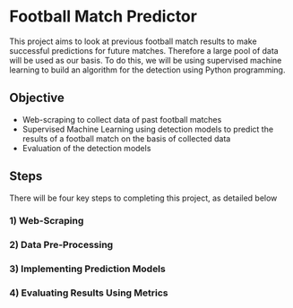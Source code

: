 # Football Match Predictor
This project aims to look at previous football match results to make successful predictions for future matches. Therefore a large pool of data will be used as our basis. To do this, we will be using supervised machine learning to build an algorithm for the detection using Python programming.  
## Objective 
- Web-scraping to collect data of past football matches
- Supervised Machine Learning using detection models to predict the results of a football match on the basis of collected data
- Evaluation of the detection models
## Steps
There will be four key steps to completing this project, as detailed below
### 1) Web-Scraping
### 2) Data Pre-Processing
### 3) Implementing Prediction Models
### 4) Evaluating Results Using Metrics
 
 

